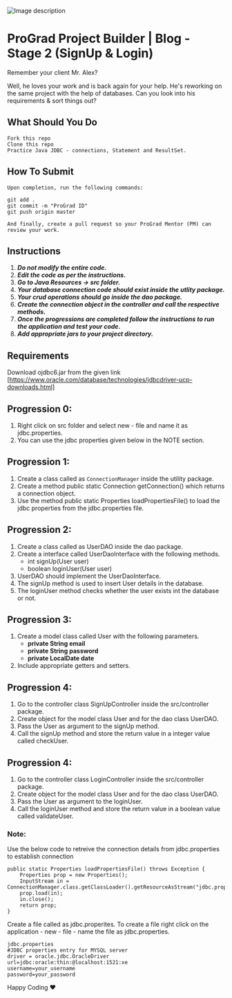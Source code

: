 ![Image description](https://i1.faceprep.in/ProGrad/face-logo-resized.png)

# ProGrad Project Builder | Blog - Stage 2 (SignUp & Login)

Remember your client Mr. Alex? 

Well, he loves your work and is back again for your help. He's reworking on the same project with the help of databases. Can you look into his requirements & sort things out?


## What Should You Do
```
Fork this repo
Clone this repo
Practice Java JDBC - connections, Statement and ResultSet.
```

## How To Submit
```
Upon completion, run the following commands:

git add .
git commit -m "ProGrad ID"
git push origin master

And finally, create a pull request so your ProGrad Mentor (PM) can review your work.
```

## Instructions

1. ***Do not modify the entire code.***
2. ***Edit the code as per the instructions.***
3. ***Go to Java Resources -> src folder.***
4. ***Your database connection code should exist inside the utlity package.***
5. ***Your crud operations should go inside the dao package.***
7. ***Create the connection object in the controller and call the respective methods.***
6. ***Once the progressions are completed follow the instructions to run the application and test your code.***
7. ***Add appropriate jars to your project directory.***


## Requirements
Download ojdbc6.jar from the given link [https://www.oracle.com/database/technologies/jdbcdriver-ucp-downloads.html]

## Progression 0:
1. Right click on src folder and select new - file and name it as jdbc.properties.
2. You can use the jdbc properties given below in the NOTE section.

## Progression 1:
1. Create a class called as `ConnectionManager` inside the utility package.
2. Create a method public static Connection getConnection() which returns a connection object.
3. Use the method public static Properties loadPropertiesFile() to load the jdbc properties from the jdbc.properties file.

## Progression 2:
1. Create a class called as UserDAO inside the dao package.
2. Create a interface called UserDaoInterface with the following methods.
	- int signUp(User user)
	- boolean loginUser(User user)
3. UserDAO should implement the UserDaoInterface.
4. The signUp method is used to insert User details in the database.
5. The loginUser method checks whether the user exists int the database or not.


## Progression 3:
1. Create a model class called User with the following parameters.
	- **private String email**
	- **private String password**	
	- **private LocalDate date**
2. Include appropriate getters and setters.

## Progression 4:
1. Go to the controller class SignUpController inside the src/controller package.
2. Create object for the model class User and for the dao class UserDAO.
3. Pass the User as argument to the signUp method.
4. Call the signUp method and store the return value in a integer value called checkUser.

## Progression 4:
1. Go to the controller class LoginController inside the src/controller package.
2. Create object for the model class User and for the dao class UserDAO.
3. Pass the User as argument to the loginUser.
4. Call the loginUser method and store the return value in a boolean value called validateUser.


### Note:

Use the below code to retreive the connection details from jdbc.properties to establish connection
```
public static Properties loadPropertiesFile() throws Exception {
	Properties prop = new Properties();	
	InputStream in = ConnectionManager.class.getClassLoader().getResourceAsStream("jdbc.properties");
	prop.load(in);
	in.close(); 
	return prop;
}
```
Create a file called as jdbc.properites. To create a file right click on the application - new - file - name the file as jdbc.properties.
```
jdbc.properties
#JDBC properties entry for MYSQL server
driver = oracle.jdbc.OracleDriver
url=jdbc:oracle:thin:@localhost:1521:xe
username=your_username
password=your_password

```

Happy Coding ❤️
